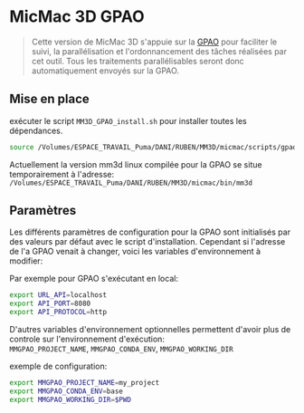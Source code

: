 #  MicMac 3D GPAO

> Cette version de MicMac 3D s'appuie sur la [GPAO](https://github.com/ign-gpao) pour faciliter le suivi, la parallélisation et l'ordonnancement des tâches réalisées par cet outil. Tous les traitements parallélisables seront donc automatiquement envoyés sur la GPAO.


## Mise en place

exécuter le script `MM3D_GPAO_install.sh` pour installer toutes les dépendances.

```bash
source /Volumes/ESPACE_TRAVAIL_Puma/DANI/RUBEN/MM3D/micmac/scripts/gpao/MM3D_GPAO_install.sh
```

Actuellement la version mm3d linux compilée pour la GPAO se situe temporairement à l'adresse:
`/Volumes/ESPACE_TRAVAIL_Puma/DANI/RUBEN/MM3D/micmac/bin/mm3d`

## Paramètres

Les différents paramètres de configuration pour la GPAO sont initialisés par des valeurs par défaut avec le script d'installation. Cependant si l'adresse de l'a GPAO venait à changer, voici les variables d'environnement à modifier:

Par exemple pour GPAO s'exécutant en local:
```bash
export URL_API=localhost
export API_PORT=8080
export API_PROTOCOL=http
```

D'autres variables d'environnement optionnelles permettent d'avoir plus de controle sur l'environnement d'exécution:  
`MMGPAO_PROJECT_NAME`, `MMGPAO_CONDA_ENV`, `MMGPAO_WORKING_DIR`

exemple de configuration:
```bash
export MMGPAO_PROJECT_NAME=my_project
export MMGPAO_CONDA_ENV=base
export MMGPAO_WORKING_DIR=$PWD
```

